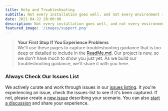 ```yaml
---
title: Help and Troubleshooting
subtitle: Not every installation goes well, and not every environment is configured properly.  Learn about the common pitfalls and challenges that customer, partners, and Architects experience when implementing b2c-crm-sync -- and how to address them quickly.
date: 2021-04-22 20:00:00
description: Not every installation goes well, and not every environment is configured properly.  Learn about the common pitfalls and challenges that customer, partners, and Architects experience when implementing b2c-crm-sync -- and how to address them quickly.
featured_image: '/images/support.png'
---
```


> **Your First Stop If You Experience Problems**<br> We'll use these pages to capture troubleshooting guidance that is too deep or detailed to include in the [ReadMe.md](https://sfb2csa.link/b2c-crm-sync/readme).  Our project is new, so we don't have much to show you just yet.  As we build our troubleshooting guidance, we'll share it with you here.

### Always Check Our Issues List
We actively curate and work through issues in our [issues listing](https://github.com/sfb2csolutionarchitects/b2c-crm-sync/issues).  It you're experiencing an issue, check the issues-list to see if it's been captured.  If not, please create a [new issue](https://github.com/sfb2csolutionarchitects/b2c-crm-sync/issues/new) describing your scenario.  You can also [start a discussion](https://github.com/sfb2csolutionarchitects/b2c-crm-sync/discussions/new) and share your experience.




